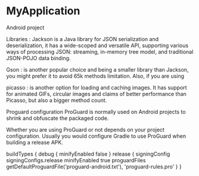 # MyApplication
 Android project

Libraries :
Jackson is a Java library for JSON serialization and deserialization, it has a wide-scoped and versatile API, supporting various ways of processing JSON: streaming, in-memory tree model, and traditional JSON-POJO data binding.

Gson : is another popular choice and being a smaller library than Jackson, you might prefer it to avoid 65k methods limitation. Also, if you are using

picasso : is another option for loading and caching images. It has support for animated GIFs, circular images and claims of better performance than Picasso, but also a bigger method count.



Proguard configuration
ProGuard is normally used on Android projects to shrink and obfuscate the packaged code.

Whether you are using ProGuard or not depends on your project configuration. Usually you would configure Gradle to use ProGuard when building a release APK.

buildTypes {
debug {
minifyEnabled false
}
release {
signingConfig signingConfigs.release
minifyEnabled true
proguardFiles getDefaultProguardFile('proguard-android.txt'), 'proguard-rules.pro'
}
}